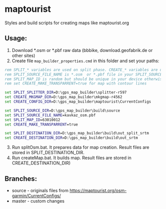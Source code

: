 # maptourist
Styles and build scripts for creating maps like maptourist.org

## Usage:
1. Download *.osm or *.pbf raw data (bbbike, download.geofabrik.de or other sites)
2. Create file `map_builder_properties.cmd` in this folder and set your paths:
```bat
rem SPLIT_* variables are used on split phase. CREATE_* variables are used on map creation phase.
rem SPLIT_SOURCE_FILE_NAME is *.osm  or *.pbf file in your SPLIT_SOURCE_DIR directory
rem SPLIT_MAP_ID is random but should be unique in your device otherwise only one map with same ID is visible
rem set CREATE_MAKE_TRANSPARRENT=true for map with contour lines

set SPLIT_SPLITTER_DIR=D:\gps_map_builder\splitter-r597
set CREATE_MKGMAP_DIR=D:\gps_map_builder\mkgmap-r4562
set CREATE_CONFIG_DIR=D:\gps_map_builder\maptourist\CurrentConfigs

set SPLIT_SOURCE_DIR=D:\gps_map_builder\build\source
set SPLIT_SOURCE_FILE_NAME=kavkaz_osm.pbf
set SPLIT_MAP_ID=63010012
set CREATE_MAKE_TRANSPARRENT=true

set SPLIT_DESTINATION_DIR=D:\gps_map_builder\build\out_split_srtm
set CREATE_DESTINATION_DIR=D:\gps_map_builder\build\out_srtm
```
3. Run splitOsm.bat. It prepares data for map creation. Result files are stored in SPLIT_DESTINATION_DIR.
4. Run createMap.bat. It builds map. Result files are stored in CREATE_DESTINATION_DIR)

## Branches:
+ source - originals files from https://maptourist.org/osm-garmin/CurrentConfigs/
+ master - custom changes
